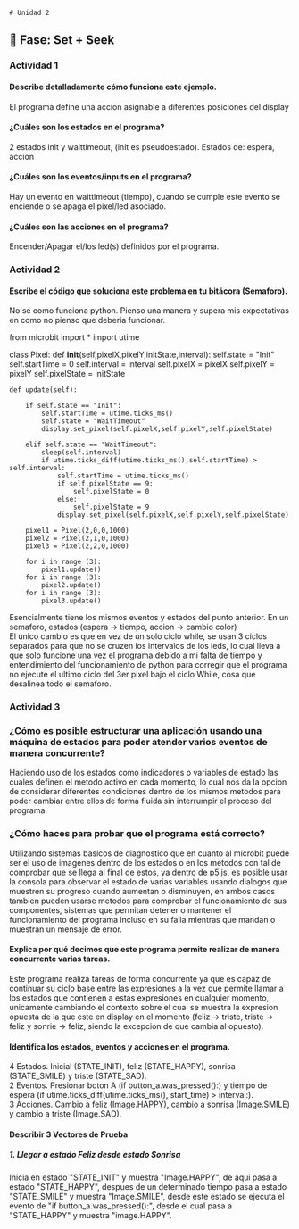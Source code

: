     # Unidad 2

## 🔎 Fase: Set + Seek

### Actividad 1
#### Describe detalladamente cómo funciona este ejemplo.  
El programa define una accion asignable a diferentes posiciones del display  
  
#### ¿Cuáles son los estados en el programa?  
2 estados init y waittimeout, (init es pseudoestado). Estados de: espera, accion  
  
#### ¿Cuáles son los eventos/inputs en el programa?  
Hay un evento en waittimeout (tiempo), cuando se cumple este evento se enciende o se apaga el pixel/led asociado.  
  
#### ¿Cuáles son las acciones en el programa?  
Encender/Apagar el/los led(s) definidos por el programa.  
  
### Actividad 2
#### Escribe el código que soluciona este problema en tu bitácora (Semaforo).
No se como funciona python. Pienso una manera y supera mis expectativas en como no pienso que deberia funcionar.  

from microbit import *
import utime

class Pixel:
    def __init__(self,pixelX,pixelY,initState,interval):
        self.state = "Init"
        self.startTime = 0
        self.interval = interval
        self.pixelX = pixelX
        self.pixelY = pixelY
        self.pixelState = initState

    def update(self):

        if self.state == "Init":
            self.startTime = utime.ticks_ms()
            self.state = "WaitTimeout"
            display.set_pixel(self.pixelX,self.pixelY,self.pixelState)

        elif self.state == "WaitTimeout":
            sleep(self.interval)
            if utime.ticks_diff(utime.ticks_ms(),self.startTime) > self.interval:
                self.startTime = utime.ticks_ms()
                if self.pixelState == 9:
                    self.pixelState = 0
                else:
                    self.pixelState = 9
                display.set_pixel(self.pixelX,self.pixelY,self.pixelState)
                
        pixel1 = Pixel(2,0,0,1000)
        pixel2 = Pixel(2,1,0,1000)
        pixel3 = Pixel(2,2,0,1000)
        
        for i in range (3):
            pixel1.update()
        for i in range (3):
            pixel2.update()  
        for i in range (3):
            pixel3.update()   
 

Esencialmente tiene los mismos eventos y estados del punto anterior.
En un semaforo, estados (espera -> tiempo, accion -> cambio color)  
El unico cambio es que en vez de un solo ciclo while, se usan 3 ciclos separados para que no se cruzen los intervalos de los leds, lo cual lleva a que solo funcione una vez el programa debido a mi falta de tiempo y entendimiento del funcionamiento de python para corregir que el programa no ejecute el ultimo ciclo del 3er pixel bajo el ciclo While, cosa que desalinea todo el semaforo.  
  
### Actividad 3
### ¿Cómo es posible estructurar una aplicación usando una máquina de estados para poder atender varios eventos de manera concurrente?
Haciendo uso de los estados como indicadores o variables de estado las cuales definen el metodo activo en cada momento, lo cual nos da la opcion de considerar diferentes condiciones dentro de los mismos metodos para poder cambiar entre ellos de forma fluida sin interrumpir el proceso del programa. 
### ¿Cómo haces para probar que el programa está correcto?
Utilizando sistemas basicos de diagnostico que en cuanto al microbit puede ser el uso de imagenes dentro de los estados o en los metodos con tal de comprobar que se llega al final de estos, ya dentro de p5.js, es posible usar la consola para observar el estado de varias variables usando dialogos que muestren su progreso cuando aumentan o disminuyen, en ambos casos tambien pueden usarse metodos para comprobar el funcionamiento de sus componentes, sistemas que permitan detener o mantener el funcionamiento del programa incluso en su falla mientras que mandan o muestran un mensaje de error.
#### Explica por qué decimos que este programa permite realizar de manera concurrente varias tareas.
Este programa realiza tareas de forma concurrente ya que es capaz de continuar su ciclo base entre las expresiones a la vez que permite llamar a los estados que contienen a estas expresiones en cualquier momento, unicamente cambiando el contexto sobre el cual se muestra la expresion opuesta de la que este en display en el momento (feliz -> triste, triste -> feliz y sonrie -> feliz, siendo la excepcion de que cambia al opuesto).  
  
#### Identifica los estados, eventos y acciones en el programa.  
4 Estados. Inicial (STATE_INIT), feliz (STATE_HAPPY), sonrisa (STATE_SMILE) y triste (STATE_SAD).  
2 Eventos. Presionar boton A (if button_a.was_pressed():) y tiempo de espera (if utime.ticks_diff(utime.ticks_ms(), start_time) > interval:).  
3 Acciones. Cambio a feliz (Image.HAPPY), cambio a sonrisa (Image.SMILE) y cambio a triste (Image.SAD).  
#### Describir 3 Vectores de Prueba  
##### 1. Llegar a estado Feliz desde estado Sonrisa  
Inicia en estado "STATE_INIT" y muestra "Image.HAPPY", de aqui pasa a estado "STATE_HAPPY", despues de un determinado tiempo pasa a estado "STATE_SMILE" y muestra "Image.SMILE", desde este estado se ejecuta el evento de "if button_a.was_pressed():", desde el cual pasa a "STATE_HAPPY" y muestra "image.HAPPY".
